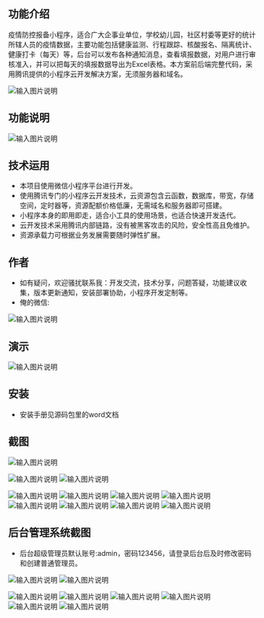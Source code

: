 ## 功能介绍 

 疫情防控报备小程序，适合广大企事业单位，学校幼儿园，社区村委等更好的统计所辖人员的疫情数据，主要功能包括健康监测、行程跟踪、核酸报名、隔离统计、健康打卡（每天）等，后台可以发布各种通知消息，查看填报数据，对用户进行审核准入，并可以把每天的填报数据导出为Excel表格。本方案前后端完整代码，采用腾讯提供的小程序云开发解决方案，无须服务器和域名。

![输入图片说明](demo/qr.png)


## 功能说明

![输入图片说明](demo/%E7%96%AB%E6%83%85%E9%98%B2%E6%8E%A7%E6%8A%A5%E5%A4%87%E5%B0%8F%E7%A8%8B%E5%BA%8F%20(2).gif)


## 技术运用
- 本项目使用微信小程序平台进行开发。
- 使用腾讯专门的小程序云开发技术，云资源包含云函数，数据库，带宽，存储空间，定时器等，资源配额价格低廉，无需域名和服务器即可搭建。
- 小程序本身的即用即走，适合小工具的使用场景，也适合快速开发迭代。
- 云开发技术采用腾讯内部链路，没有被黑客攻击的风险，安全性高且免维护。
- 资源承载力可根据业务发展需要随时弹性扩展。  



## 作者
- 如有疑问，欢迎骚扰联系我：开发交流，技术分享，问题答疑，功能建议收集，版本更新通知，安装部署协助，小程序开发定制等。
- 俺的微信: 
 
![输入图片说明](demo/author-base.png)


## 演示 

 ![输入图片说明](demo/qr.png)

## 安装

- 安装手册见源码包里的word文档




## 截图
![输入图片说明](demo/1%E9%A6%96%E9%A1%B5.png)

![输入图片说明](demo/2%E5%85%AC%E5%91%8A.png)
![输入图片说明](demo/3%E5%81%A5%E5%BA%B7%E6%89%93%E5%8D%A1.png)

![输入图片说明](demo/4%20%E7%96%AB%E6%83%85%E6%8E%92%E6%9F%A5.png)
 ![输入图片说明](demo/5%E5%87%BA%E8%A1%8C%E6%8A%A5%E5%A4%87.png)
![输入图片说明](demo/6%E5%87%BA%E8%A1%8C%E6%8A%A5%E5%A4%872.png)
![输入图片说明](demo/7%E5%87%BA%E8%A1%8C%E6%8A%A5%E5%A4%873.png)
![输入图片说明](demo/8%E6%A0%B8%E9%85%B8%E6%8A%A5%E5%90%8D.png)
![输入图片说明](demo/9%E9%9A%94%E7%A6%BB%E7%BB%9F%E8%AE%A1.png)
![输入图片说明](demo/10%E9%9A%94%E7%A6%BB%E7%BB%9F%E8%AE%A12.png)
![输入图片说明](demo/11%E6%88%91%E7%9A%84.png)

## 后台管理系统截图 
- 后台超级管理员默认账号:admin，密码123456，请登录后台后及时修改密码和创建普通管理员。

![输入图片说明](demo/12%E7%AE%A1%E7%90%86%E9%A6%96%E9%A1%B5.png)
![输入图片说明](demo/13%E5%A1%AB%E6%8A%A5%E7%AE%A1%E7%90%86.png)

![输入图片说明](demo/14%E6%95%B0%E6%8D%AE%E5%AF%BC%E5%87%BA.png)
![输入图片说明](demo/15%E5%AF%BC%E5%87%BA%E6%95%B0%E6%8D%AE.jpg)
![输入图片说明](demo/16%E5%87%BA%E8%A1%8C%E6%8A%A5%E5%A4%87.png)
![输入图片说明](demo/18%E6%8A%A5%E5%A4%87%E8%AF%A6%E6%83%85.png)
![输入图片说明](demo/20%E6%8A%A5%E5%A4%87%E5%AF%BC%E5%87%BA.jpg)
![输入图片说明](demo/21%E7%94%A8%E6%88%B7%E7%AE%A1%E7%90%86.png)
